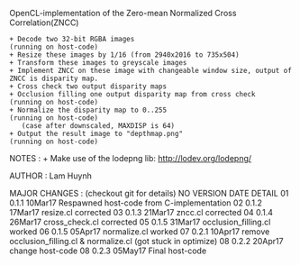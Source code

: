 OpenCL-implementation of the Zero-mean Normalized Cross Correlation(ZNCC)


	+ Decode two 32-bit RGBA images                                (running on host-code)
	+ Resize these images by 1/16 (from 2940x2016 to 735x504)
	+ Transform these images to greyscale images
	+ Implement ZNCC on these image with changeable window size, output of ZNCC is disparity map.
	+ Cross check two output disparity maps
	+ Occlusion filling one output disparity map from cross check  (running on host-code)
	+ Normalize the disparity map to 0..255                        (running on host-code)
	   (case after downscaled, MAXDISP is 64)
	+ Output the result image to "depthmap.png"                    (running on host-code)



NOTES :
       + Make use of the lodepng lib: http://lodev.org/lodepng/

AUTHOR :    Lam Huynh


MAJOR CHANGES : (checkout git for details)
NO		VERSION DATE          DETAIL
01		0.1.1   10Mar17       Respawned host-code from C-implementation
02		0.1.2   17Mar17       resize.cl corrected
03		0.1.3   21Mar17       zncc.cl corrected
04		0.1.4   26Mar17       cross_check.cl corrected
05		0.1.5   31Mar17       occlusion_filling.cl worked
06		0.1.5   05Apr17       normalize.cl worked
07		0.2.1   10Apr17       remove occlusion_filling.cl & normalize.cl (got stuck in optimize)
08		0.2.2   20Apr17       change host-code
08		0.2.3   05May17       Final host-code
